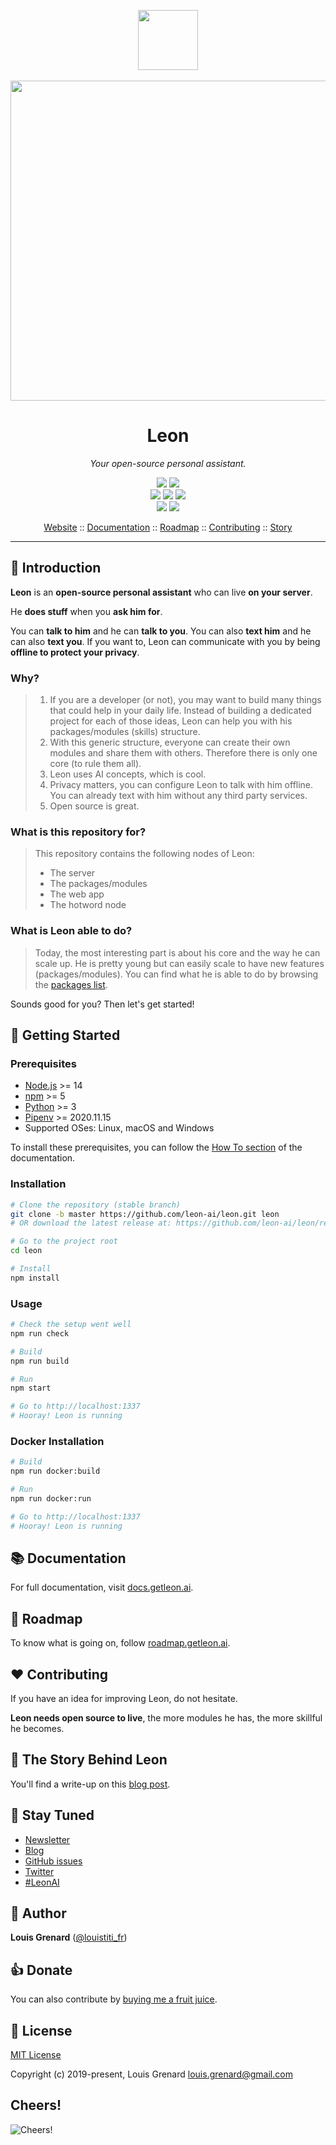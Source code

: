 <p align="center">
  <a href="https://getleon.ai"><img width="96" src="https://getleon.ai/img/logo.svg"></a><br><br>
  <a href="https://www.youtube.com/watch?v=p7GRGiicO1c"><img width="512" src="https://getleon.ai/img/1.0.0-beta.0_preview_en.png"></a><br>
</p>

<h1 align="center">Leon</h1>

*<p align="center">Your open-source personal assistant.</p>*

<p align="center">
  <a href="https://github.com/leon-ai/leon/blob/develop/LICENSE.md"><img src="https://img.shields.io/badge/license-MIT-blue.svg?label=License&style=flat" /></a>
  <a href="https://github.com/leon-ai/leon/blob/develop/.github/CONTRIBUTING.md"><img src="https://img.shields.io/badge/PRs-welcome-brightgreen.svg?style=flat" /></a>
  <br>
  <a href="https://github.com/leon-ai/leon/actions/workflows/build.yml"><img src="https://github.com/leon-ai/leon/actions/workflows/build.yml/badge.svg" /></a>
  <a href="https://github.com/leon-ai/leon/actions/workflows/tests.yml"><img src="https://github.com/leon-ai/leon/actions/workflows/tests.yml/badge.svg" /></a>
  <a href="https://github.com/leon-ai/leon/actions/workflows/lint.yml"><img src="https://github.com/leon-ai/leon/actions/workflows/lint.yml/badge.svg" /></a>
  <br>
  <a href="https://discord.gg/MNQqqKg"><img src="https://svgshare.com/i/V09.svg"/></a>
  <a href="https://twitter.com/louistiti_fr"><img src="https://img.shields.io/twitter/follow/louistiti_fr?label=Follow&style=social" /></a>
</p>

<p align="center">
  <a href="https://getleon.ai">Website</a> ::
  <a href="https://docs.getleon.ai">Documentation</a> ::
  <a href="https://roadmap.getleon.ai">Roadmap</a> ::
  <a href="https://github.com/leon-ai/leon/blob/develop/.github/CONTRIBUTING.md">Contributing</a> ::
  <a href="https://blog.getleon.ai/the-story-behind-leon/">Story</a>
</p>

---

## 👋 Introduction

**Leon** is an **open-source personal assistant** who can live **on your server**.

He **does stuff** when you **ask him for**.

You can **talk to him** and he can **talk to you**.
You can also **text him** and he can also **text you**.
If you want to, Leon can communicate with you by being **offline to protect your privacy**.

### Why?

> 1. If you are a developer (or not), you may want to build many things that could help in your daily life.
> Instead of building a dedicated project for each of those ideas, Leon can help you with his
> packages/modules (skills) structure.
> 2. With this generic structure, everyone can create their own modules and share them with others.
> Therefore there is only one core (to rule them all).
> 3. Leon uses AI concepts, which is cool.
> 4. Privacy matters, you can configure Leon to talk with him offline. You can already text with him without any third party services.
> 5. Open source is great.

### What is this repository for?

> This repository contains the following nodes of Leon:
> - The server
> - The packages/modules
> - The web app
> - The hotword node

### What is Leon able to do?

> Today, the most interesting part is about his core and the way he can scale up. He is pretty young but can easily scale to have new features (packages/modules).
> You can find what he is able to do by browsing the [packages list](https://github.com/leon-ai/leon/tree/develop/packages).

Sounds good for you? Then let's get started!

## 🚀 Getting Started

### Prerequisites

- [Node.js](https://nodejs.org/) >= 14
- [npm](https://npmjs.com/) >= 5
- [Python](https://www.python.org/downloads/) >= 3
- [Pipenv](https://docs.pipenv.org) >= 2020.11.15
- Supported OSes: Linux, macOS and Windows

To install these prerequisites, you can follow the [How To section](https://docs.getleon.ai/how-to/) of the documentation.

### Installation

```sh
# Clone the repository (stable branch)
git clone -b master https://github.com/leon-ai/leon.git leon
# OR download the latest release at: https://github.com/leon-ai/leon/releases/latest

# Go to the project root
cd leon

# Install
npm install
```

### Usage

```sh
# Check the setup went well
npm run check

# Build
npm run build

# Run
npm start

# Go to http://localhost:1337
# Hooray! Leon is running
```

### Docker Installation

```sh
# Build
npm run docker:build

# Run
npm run docker:run

# Go to http://localhost:1337
# Hooray! Leon is running
```

## 📚 Documentation

For full documentation, visit [docs.getleon.ai](https://docs.getleon.ai).

## 🧭 Roadmap

To know what is going on, follow [roadmap.getleon.ai](https://roadmap.getleon.ai).

## ❤️ Contributing

If you have an idea for improving Leon, do not hesitate.

**Leon needs open source to live**, the more modules he has, the more skillful he becomes.

## 📖 The Story Behind Leon

You'll find a write-up on this [blog post](https://blog.getleon.ai/the-story-behind-leon/).

## 🔔 Stay Tuned

- [Newsletter](https://getleon.ai)
- [Blog](https://blog.getleon.ai)
- [GitHub issues](https://github.com/leon-ai/leon/issues)
- [Twitter](https://twitter.com/louistiti_fr)
- [#LeonAI](https://twitter.com/hashtag/LeonAI)

## 👨 Author

**Louis Grenard** ([@louistiti_fr](https://twitter.com/louistiti_fr))

## 👍 Donate

You can also contribute by [buying me a fruit juice](https://donate.getleon.ai).

## 📝 License
[MIT License](https://github.com/leon-ai/leon/blob/develop/LICENSE.md)

Copyright (c) 2019-present, Louis Grenard <louis.grenard@gmail.com>

## Cheers!
![Cheers!](https://github.githubassets.com/images/icons/emoji/unicode/1f379.png "Cheers!")

